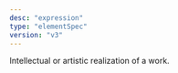 ```yaml
---
desc: "expression"
type: "elementSpec"
version: "v3"
---
```


Intellectual or artistic realization of a work.